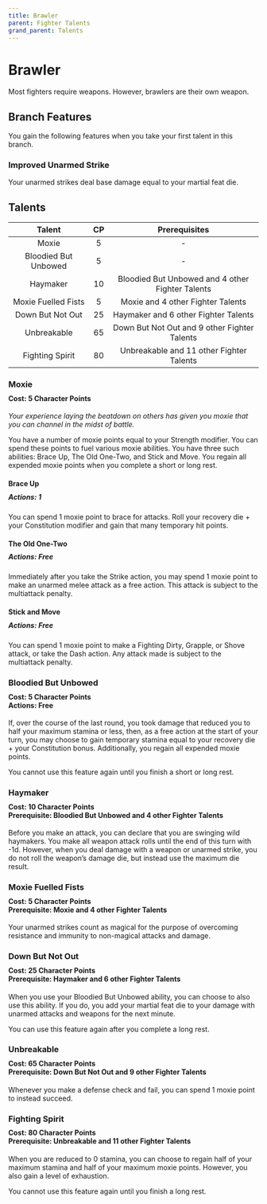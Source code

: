 ```yaml
---
title: Brawler
parent: Fighter Talents
grand_parent: Talents
---
```


# Brawler
Most fighters require weapons. However, brawlers are their own weapon.

## Branch Features
You gain the following features when you take your first talent in this branch.

### Improved Unarmed Strike
Your unarmed strikes deal base damage equal to your martial feat die.

## Talents

| Talent | CP | Prerequisites |
|:------:|:--:|:-------------:|
| Moxie                | 5  | - |
| Bloodied But Unbowed | 5  | - |
| Haymaker             | 10 | Bloodied But Unbowed and 4 other Fighter Talents |
| Moxie Fuelled Fists  | 5  | Moxie and 4 other Fighter Talents |
| Down But Not Out     | 25 | Haymaker and 6 other Fighter Talents |
| Unbreakable          | 65 | Down But Not Out and 9 other Fighter Talents |
| Fighting Spirit      | 80 | Unbreakable and 11 other Fighter Talents |

### Moxie

<div style="margin-top:-10px;"></div>

#### **Cost:** 5 Character Points
*Your experience laying the beatdown on others has given you moxie that you can channel in the midst of battle.*

You have a number of moxie points equal to your Strength modifier. You can spend these points to fuel various moxie abilities. You have three such abilities: Brace Up, The Old One-Two, and Stick and Move. You regain all expended moxie points when you complete a short or long rest.

#### Brace Up

<div style="margin-top:-10px;"></div>

##### **Actions:** 1
You can spend 1 moxie point to brace for attacks. Roll your recovery die + your Constitution modifier and gain that many temporary hit points.

#### The Old One-Two

<div style="margin-top:-10px;"></div>

##### **Actions:** Free
Immediately after you take the Strike action, you may spend 1 moxie point to make an unarmed melee attack as a free action. This attack is subject to the multiattack penalty.

#### Stick and Move

<div style="margin-top:-10px;"></div>

##### **Actions:** Free
You can spend 1 moxie point to make a Fighting Dirty, Grapple, or Shove attack, or take the Dash action. Any attack made is subject to the multiattack penalty.

### Bloodied But Unbowed

<div style="margin-top:-10px;"></div>

#### **Cost:** 5 Character Points<br>Actions: Free
If, over the course of the last round, you took damage that reduced you to half your maximum stamina or less, then, as a free action at the start of your turn, you may choose to gain temporary stamina equal to your recovery die + your Constitution bonus. Additionally, you regain all expended moxie points. 

You cannot use this feature again until you finish a short or long rest.

### Haymaker

<div style="margin-top:-10px;"></div>

#### **Cost:** 10 Character Points<br>**Prerequisite:** Bloodied But Unbowed and 4 other Fighter Talents
Before you make an attack, you can declare that you are swinging wild haymakers. You make all weapon attack rolls until the end of this turn with -1d. However, when you deal damage with a weapon or unarmed strike, you do not roll the weapon’s damage die, but instead use the maximum die result.

### Moxie Fuelled Fists

<div style="margin-top:-10px;"></div>

#### **Cost:** 5 Character Points<br>**Prerequisite:** Moxie and 4 other Fighter Talents
Your unarmed strikes count as magical for the purpose of overcoming resistance and immunity to non-magical attacks and damage.

### Down But Not Out

<div style="margin-top:-10px;"></div>

#### **Cost:** 25 Character Points<br>**Prerequisite:** Haymaker and 6 other Fighter Talents
When you use your Bloodied But Unbowed ability, you can choose to also use this ability. If you do, you add your martial feat die to your damage with unarmed attacks and weapons for the next minute. 

You can use this feature again after you complete a long rest.

### Unbreakable

<div style="margin-top:-10px;"></div>

#### **Cost:** 65 Character Points<br>**Prerequisite:** Down But Not Out and 9 other Fighter Talents
Whenever you make a defense check and fail, you can spend 1 moxie point to instead succeed.

### Fighting Spirit

<div style="margin-top:-10px;"></div>

#### **Cost:** 80 Character Points<br>**Prerequisite:** Unbreakable and 11 other Fighter Talents
When you are reduced to 0 stamina, you can choose to regain half of your maximum stamina and half of your maximum moxie points. However, you also gain a level of exhaustion.

You cannot use this feature again until you finish a long rest.
